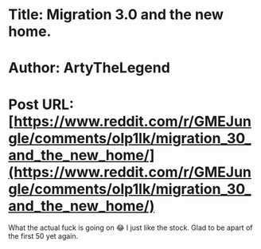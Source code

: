 # Title: Migration 3.0 and the new home.
# Author: ArtyTheLegend
# Post URL: [https://www.reddit.com/r/GMEJungle/comments/olp1lk/migration_30_and_the_new_home/](https://www.reddit.com/r/GMEJungle/comments/olp1lk/migration_30_and_the_new_home/)


What the actual fuck is going on 😂 I just like the stock. Glad to be apart of the first 50 yet again.